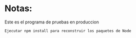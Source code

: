 # Notas:
Este es el programa de pruebas en produccion

```
Ejecutar npm install para reconstruir los paquetes de Node
```